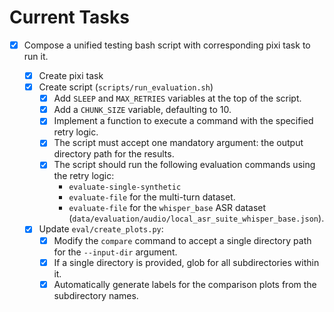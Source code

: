 # Current Tasks

* [X] Compose a unified testing bash script with corresponding pixi task to run it.

  * [X] Create pixi task
  * [X] Create script (`scripts/run_evaluation.sh`)
    * [X] Add `SLEEP` and `MAX_RETRIES` variables at the top of the script.
    * [X] Add a `CHUNK_SIZE` variable, defaulting to 10.
    * [X] Implement a function to execute a command with the specified retry logic.
    * [X] The script must accept one mandatory argument: the output directory path for the results.
    * [X] The script should run the following evaluation commands using the retry logic:
      * `evaluate-single-synthetic`
      * `evaluate-file` for the multi-turn dataset.
      * `evaluate-file` for the `whisper_base` ASR dataset (`data/evaluation/audio/local_asr_suite_whisper_base.json`).
  * [X] Update `eval/create_plots.py`:
    * [X] Modify the `compare` command to accept a single directory path for the `--input-dir` argument.
    * [X] If a single directory is provided, glob for all subdirectories within it.
    * [X] Automatically generate labels for the comparison plots from the subdirectory names.
